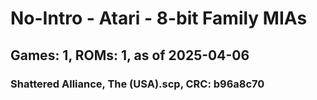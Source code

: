 # No-Intro - Atari - 8-bit Family MIAs
## Games: 1, ROMs: 1, as of 2025-04-06

### Shattered Alliance, The (USA).scp, CRC: b96a8c70
